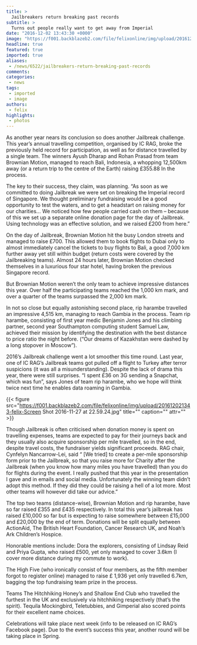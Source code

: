 ```yaml
---
title: >
  Jailbreakers return breaking past records
subtitle: >
  Turns out people really want to get away from Imperial
date: "2016-12-02 13:43:30 +0000"
image: "https://f001.backblazeb2.com/file/felixonline/img/upload/201612021341-felix-15233636_10211602484240783_1082226068_o.jpg"
headline: true
featured: true
imported: true
aliases:
 - /news/6522/jailbreakers-return-breaking-past-records
comments:
categories:
 - news
tags:
 - imported
 - image
authors:
 - felix
highlights:
 - photos
---
```


As another year nears its conclusion so does another Jailbreak challenge. This year’s annual travelling competition, organised by IC RAG, broke the previously held record for participation, as well as for distance travelled by a single team. The winners Ayush Dharap and Rohan Prasad from team Brownian Motion, managed to reach Bali, Indonesia, a whopping 12,500km away (or a return trip to the centre of the Earth) raising £355.88 In the process.

The key to their success, they claim, was planning. “As soon as we committed to doing Jailbreak we were set on breaking the Imperial record of Singapore. We thought preliminary fundraising would be a good opportunity to test the waters, and to get a headstart on raising money for our charities... We noticed how few people carried cash on them – because of this we set up a separate online donation page for the day of Jailbreak. Using technology was an effective solution, and we raised £200 from here.”

On the day of Jailbreak, Brownian Motion hit the busy London streets and managed to raise £700. This allowed them to book flights to Dubai only to almost immediately cancel the tickets to buy flights to Bali, a good 7,000 km further away yet still within budget (return costs were covered by the Jailbreaking teams). Almost 24 hours later, Brownian Motion checked themselves in a luxurious four star hotel, having broken the previous Singapore record.

But Brownian Motion weren’t the only team to achieve impressive distances this year. Over half the participating teams reached the 1,000 km mark, and over a quarter of the teams surpassed the 2,000 km mark.

In not so close but equally astonishing second place, rip harambe travelled an impressive 4,515 km, managing to reach Gambia in the process. Team rip harambe, consisting of first year medic Benjamin Jones and his climbing partner, second year Southampton computing student Samuel Law, achieved their mission by identifying the destination with the best distance to price ratio the night before. (“Our dreams of Kazakhstan were dashed by a long stopover in Moscow”).

2016’s Jailbreak challenge went a lot smoother this time round. Last year, one of IC RAG’s Jailbreak teams got pulled off a flight to Turkey after terror suspicions (it was all a misunderstanding). Despite the lack of drama this year, there were still surprises. “I spent £36 on 3G sending a Snapchat, which was fun”, says Jones of team rip harambe, who we hope will think twice next time he enables data roaming in Gambia.

{{< figure src="https://f001.backblazeb2.com/file/felixonline/img/upload/201612021343-felix-Screen Shot 2016-11-27 at 22.59.24.jpg" title="" caption="" attr="" >}}

Though Jailbreak is often criticised when donation money is spent on travelling expenses, teams are expected to pay for their journeys back and they usually also acquire sponsorship per mile travelled, so in the end, despite travel costs, the fundraiser yields significant proceeds. RAG chair, Cynfelyn Nancarrow-Lei, said “ [We tried] to create a per-mile sponsorship form prior to the Jailbreak, so that you raise more for Charity after the Jailbreak (when you know how many miles you have travelled) than you do for flights during the event. I really pushed that this year in the presentation I gave and in emails and social media. Unfortunately the winning team didn’t adopt this method. If they did they could be raising a hell of a lot more. Most other teams will however did take our advice.”

The top two teams (distance-wise), Brownian Motion and rip harambe, have so far raised £355 and £435 respectively. In total this year’s jailbreak has raised £10,000 so far but is expecting to raise somewhere between £15,000 and £20,000 by the end of term. Donations will be split equally between ActionAid, The British Heart Foundation, Cancer Research UK, and Noah’s Ark Children’s Hospice.

Honorable mentions include: Dora the explorers, consisting of Lindsay Reid and Priya Gupta, who raised £500, yet only managed to cover 3.6km (I cover more distance during my commute to work).

The High Five (who ironically consist of four members, as the fifth member forgot to register online) managed to raise £ 1,936 yet only travelled 6.7km, bagging the top fundraising team prize in the process.

Teams The Hitchhiking Honey’s and Shallow End Club who travelled the furthest in the UK and exclusively via hitchhiking respectively (that’s the spirit).
Tequila Mockingbird, Teletubbies, and Gimperial also scored points for their excellent name choices.

Celebrations will take place next week (info to be released on IC RAG’s Facebook page). Due to the event’s success this year, another round will be taking place in Spring.
